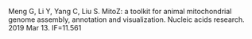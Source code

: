 Meng G, Li Y, Yang C, Liu S. MitoZ: a toolkit for animal mitochondrial genome assembly,
annotation and visualization. Nucleic acids research. 2019 Mar 13. IF=11.561